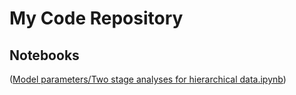 # My Code Repository

## Notebooks
([Model parameters/Two stage analyses for hierarchical data.ipynb](https://github.com/Arani6/Linear-Mixed-Models-Practice-for-Epidemiologists/blob/b9e8f06b4620bcba9e35fd51ae54a9cb873de483/Model%20parameters/Two%20stage%20analyses%20for%20hierarchical%20data.ipynb))

